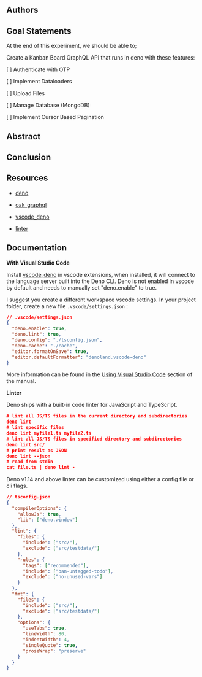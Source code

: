 ## Authors

## Goal Statements

At the end of this experiment, we should be able to;

Create a Kanban Board GraphQL API that runs in deno with these features:

[ ] Authenticate with OTP

[ ] Implement Dataloaders

[ ] Upload Files

[ ] Manage Database (MongoDB)

[ ] Implement Cursor Based Pagination

## Abstract

## Conclusion

## Resources

- [deno](https://deno.land)

- [oak_graphql](https://deno.land/x/oak_graphql@0.6.2)

- [vscode_deno](https://deno.land/manual@v1.16.4/vscode_deno)

- [linter](https://deno.land/manual@v1.16.4/tools/linter)

## Documentation

**With Visual Studio Code**

Install
[vscode_deno](https://marketplace.visualstudio.com/items?itemName=denoland.vscode-deno)
in vscode extensions, when installed, it will connect to the language server
built into the Deno CLI. Deno is not enabled in vscode by default and needs to
manually set "deno.enable" to true.

I suggest you create a different workspace vscode settings. In your project
folder, create a new file `.vscode/settings.json` :

```json
// .vscode/settings.json
{
  "deno.enable": true,
  "deno.lint": true,
  "deno.config": "./tsconfig.json",
  "deno.cache": "./cache",
  "editor.formatOnSave": true,
  "editor.defaultFormatter": "denoland.vscode-deno"
}
```

More information can be found in
the [Using Visual Studio Code](https://deno.land/manual@v1.16.4/vscode_deno) section
of the manual.

**Linter**

Deno ships with a built-in code linter for JavaScript and TypeScript.

```json
# lint all JS/TS files in the current directory and subdirectories
deno lint
# lint specific files
deno lint myfile1.ts myfile2.ts
# lint all JS/TS files in specified directory and subdirectories
deno lint src/
# print result as JSON
deno lint --json
# read from stdin
cat file.ts | deno lint -
```

Deno v1.14 and above linter can be customized using either a config file or cli
flags.

```json
// tsconfig.json
{
  "compilerOptions": {
    "allowJs": true,
    "lib": ["deno.window"]
  },
  "lint": {
    "files": {
      "include": ["src/"],
      "exclude": ["src/testdata/"]
    },
    "rules": {
      "tags": ["recommended"],
      "include": ["ban-untagged-todo"],
      "exclude": ["no-unused-vars"]
    }
  },
  "fmt": {
    "files": {
      "include": ["src/"],
      "exclude": ["src/testdata/"]
    },
    "options": {
      "useTabs": true,
      "lineWidth": 80,
      "indentWidth": 4,
      "singleQuote": true,
      "proseWrap": "preserve"
    }
  }
}
```
